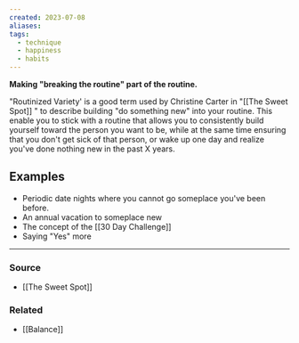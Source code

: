 ```yaml
---
created: 2023-07-08
aliases: 
tags:
  - technique
  - happiness
  - habits
---
```

**Making "breaking the routine" part of the routine.**

"Routinized Variety' is a good term used by Christine Carter in "[[The Sweet Spot]] " to describe building "do something new" into your routine. This enable you to stick with a routine that allows you to consistently build yourself toward the person you want to be, while at the same time ensuring that you don't get sick of that person, or wake up one day and realize you've done nothing new in the past X years. 

## Examples

- Periodic date nights where you cannot go someplace you've been before.
- An annual vacation to someplace new
- The concept of the [[30 Day Challenge]]
- Saying "Yes" more

****
### Source
- [[The Sweet Spot]]

### Related
- [[Balance]]